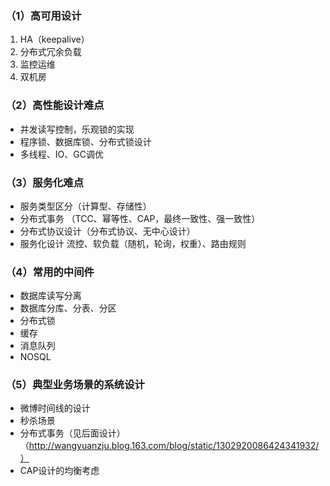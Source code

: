 ### （1）高可用设计
1. HA（keepalive）
2. 分布式冗余负载
3. 监控运维
4. 双机房

### （2）高性能设计难点
- 并发读写控制，乐观锁的实现
- 程序锁、数据库锁、分布式锁设计
- 多线程、IO、GC调优


### （3）服务化难点
- 服务类型区分（计算型、存储性）
- 分布式事务 （TCC、幂等性、CAP，最终一致性、强一致性）
- 分布式协议设计（分布式协议、无中心设计）
- 服务化设计
流控、软负载（随机，轮询，权重）、路由规则

### （4）常用的中间件
- 数据库读写分离
- 数据库分库、分表、分区
- 分布式锁
- 缓存
- 消息队列
- NOSQL

### （5）典型业务场景的系统设计
- 微博时间线的设计
- 秒杀场景
- 分布式事务（见后面设计）
（http://wangyuanzju.blog.163.com/blog/static/1302920086424341932/）
- CAP设计的均衡考虑


